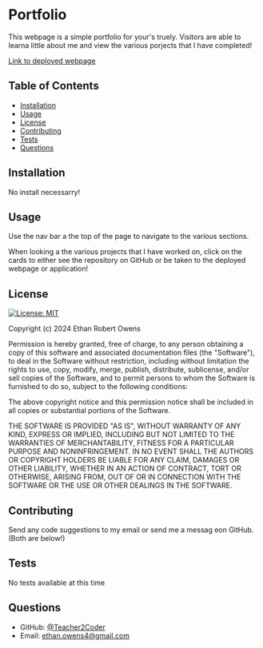 # Portfolio
This webpage is a simple portfolio for your's truely. Visitors are able to learna  little about me and view the various porjects that I have completed!

[Link to deployed webpage](https://teacher2coder.github.io/portfolio/)
 
## Table of Contents
* [Installation](#installation)
* [Usage](#usage)
* [License](#license)
* [Contributing](#contributing)
* [Tests](#tests)
* [Questions](#questions)
 
## Installation
No install necessarry!
 
## Usage
Use the nav bar a the top of the page to navigate to the various sections.

When looking a the various projects that I have worked on, click on the cards to either see the repository on GitHub or be taken to the deployed webpage or application!
 
## License
[![License: MIT](https://img.shields.io/badge/License-MIT-yellow.svg)](https://opensource.org/licenses/MIT)

Copyright (c) 2024 Ethan Robert Owens

Permission is hereby granted, free of charge, to any person obtaining a copy
of this software and associated documentation files (the "Software"), to deal
in the Software without restriction, including without limitation the rights
to use, copy, modify, merge, publish, distribute, sublicense, and/or sell
copies of the Software, and to permit persons to whom the Software is
furnished to do so, subject to the following conditions:

The above copyright notice and this permission notice shall be included in all
copies or substantial portions of the Software.

THE SOFTWARE IS PROVIDED "AS IS", WITHOUT WARRANTY OF ANY KIND, EXPRESS OR
IMPLIED, INCLUDING BUT NOT LIMITED TO THE WARRANTIES OF MERCHANTABILITY,
FITNESS FOR A PARTICULAR PURPOSE AND NONINFRINGEMENT. IN NO EVENT SHALL THE
AUTHORS OR COPYRIGHT HOLDERS BE LIABLE FOR ANY CLAIM, DAMAGES OR OTHER
LIABILITY, WHETHER IN AN ACTION OF CONTRACT, TORT OR OTHERWISE, ARISING FROM,
OUT OF OR IN CONNECTION WITH THE SOFTWARE OR THE USE OR OTHER DEALINGS IN THE
SOFTWARE.
 
## Contributing
Send any code suggestions to my email or send me a messag eon GitHub. (Both are below!)
 
## Tests
No tests available at this time
 
## Questions
* GitHub: [@Teacher2Coder](https://www.github.com/Teacher2Coder)
* Email: ethan.owens4@gmail.com